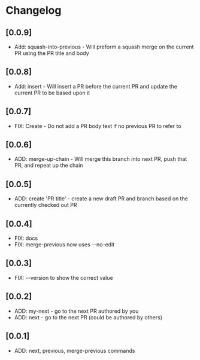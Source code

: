 # Changelog

## [0.0.9]

- Add: squash-into-previous - Will preform a squash merge on the current PR using the PR title and body

## [0.0.8]

- Add: insert - Will insert a PR before the current PR and update the current PR to be based upon it

## [0.0.7]

- FIX: Create - Do not add a PR body text if no previous PR to refer to 

## [0.0.6]

- ADD: merge-up-chain - Will merge this branch into next PR, push that PR, and repeat up the chain

## [0.0.5]

- ADD: create 'PR title' - create a new draft PR and branch based on the currently checked out PR

## [0.0.4]

- FIX: docs
- FIX: merge-previous now uses --no-edit 

## [0.0.3]

- FIX: --version to show the correct value

## [0.0.2]

- ADD: my-next - go to the next PR authored by you
- ADD: next - go to the next PR (could be authored by others)

## [0.0.1]

- ADD: next, previous, merge-previous commands
